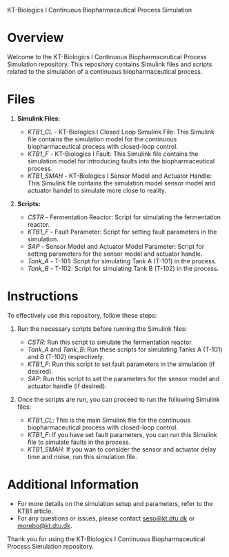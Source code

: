 KT-Biologics I Continuous Biopharmaceutical Process Simulation

# Overview
Welcome to the KT-Biologics I Continuous Biopharmaceutical Process Simulation repository. This repository contains Simulink files and scripts related to the simulation of a continuous biopharmaceutical process. 

# Files
1. **Simulink Files:**
   - *KTB1_CL* - KT-Biologics I Closed Loop Simulink File: This Simulink file contains the simulation model for the continuous biopharmaceutical process with closed-loop control.
   - *KTB1_F* - KT-Biologics I Fault: This Simulink file contains the simulation model for introducing faults into the biopharmaceutical process.
   - *KTB1_SMAH* - KT-Biologics I Sensor Model and Actuator Handle: This Simulink file contains the simulation model sensor model and actuator handel to simulate more close to reality. 

2. **Scripts:**
   - *CSTR* - Fermentation Reactor: Script for simulating the fermentation reactor.
   - *KTB1_F* - Fault Parameter: Script for setting fault parameters in the simulation.
   - *SAP* - Sensor Model and Actuator Model Parameter: Script for setting parameters for the sensor model and actuator handle.
   - *Tank_A* - T-101: Script for simulating Tank A (T-101) in the process.
   - *Tank_B* - T-102: Script for simulating Tank B (T-102) in the process.

# Instructions
To effectively use this repository, follow these steps:
1. Run the necessary scripts before running the Simulink files:

   - *CSTR*: Run this script to simulate the fermentation reactor.
   - *Tank_A* and *Tank_B*: Run these scripts for simulating Tanks A (T-101) and B (T-102) respectively.
   - *KTB1_F*: Run this script to set fault parameters in the simulation (if desired).
   - *SAP*: Run this script to set the parameters for the sensor model and actuator handle (if desired).

2. Once the scripts are run, you can proceed to run the following Simulink files:
   - *KTB1_CL*: This is the main Simulink file for the continuous biopharmaceutical process with closed-loop control.
   - *KTB1_F*: If you have set fault parameters, you can run this Simulink file to simulate faults in the process.
   - *KTB1_SMAH*: If you wan to consider the sensor and actuator delay time and noise, run this simulation file. 

# Additional Information
- For more details on the simulation setup and parameters, refer to the KTB1 article.
- For any questions or issues, please contact seso@kt.dtu.dk or morebo@kt.dtu.dk.

Thank you for using the KT-Biologics I Continuous Biopharmaceutical Process Simulation repository.
